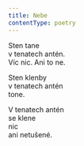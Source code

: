 ```yaml
---
title: Nebe
contentType: poetry
---
```


<section>

Sten tane  
v tenatech antén.  
Víc nic. Ani to ne.

</section>

<section>

Sten klenby  
v tenatech antén  
tone.

</section>

<section>

V tenatech antén  
se klene  
nic  
ani netušené.

</section>
